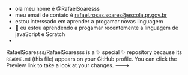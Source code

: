 - ola meu nome é @RafaelSoaresss
- meu  email de contato é rafael.rosas.soares@escola.pr.gov.br
- estou interssado em aprender a progamar novas linguagem
- 💞️ eu estou aprendendo a progamar recentemente a linguagem de javaScript e Scratch
-
RafaelSoaresss/RafaelSoaresss is a ✨ special ✨ repository because its `README.md` (this file) appears on your GitHub profile.
You can click the Preview link to take a look at your changes.
--->
